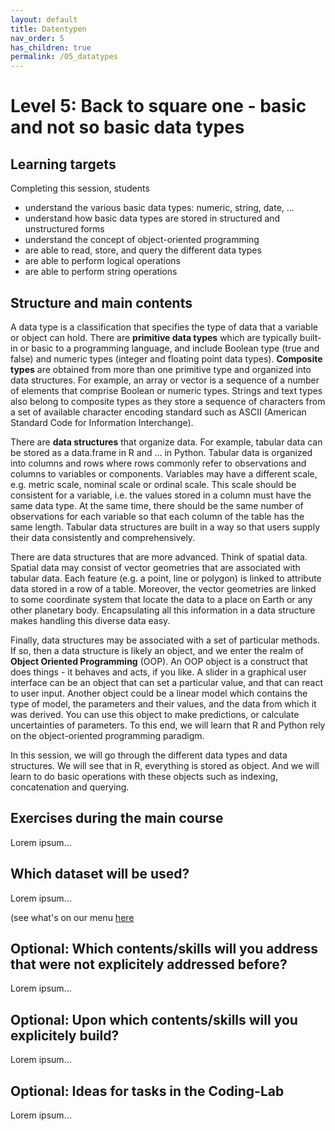 ```yaml
---
layout: default
title: Datentypen
nav_order: 5
has_children: true
permalink: /05_datatypes
---
```


# Level 5: Back to square one - basic and not so basic data types

## Learning targets

Completing this session, students
- understand the various basic data types: numeric, string, date, ...
- understand how basic data types are stored in structured and unstructured forms
- understand the concept of object-oriented programming
- are able to read, store, and query the different data types
- are able to perform logical operations
- are able to perform string operations

## Structure and main contents

A data type is a classification that specifies the type of data that a variable or object can hold. There are **primitive data types** which are typically built-in or basic to a programming language, and include Boolean type (true and false) and numeric types (integer and floating point data types). **Composite types** are obtained from more than one primitive type and organized into data structures. For example, an array or vector is a sequence of a number of elements that comprise Boolean or numeric types. Strings and text types also belong to composite types as they store a sequence of characters from a set of available character encoding standard such as ASCII (American Standard Code for Information Interchange).

There are **data structures** that organize data. For example, tabular data can be stored as a data.frame in R and ... in Python. Tabular data is organized into columns and rows where rows commonly refer to observations and columns to variables or components. Variables may have a different scale, e.g. metric scale, nominal scale or ordinal scale. This scale should be consistent for a variable, i.e. the values stored in a column must have the same data type. At the same time, there should be the same number of observations for each variable so that each column of the table has the same length. Tabular data structures are built in a way so that users supply their data consistently and comprehensively.

There are data structures that are more advanced. Think of spatial data. Spatial data may consist of vector geometries that are associated with tabular data. Each feature (e.g. a point, line or polygon) is linked to attribute data stored in a row of a table. Moreover, the vector geometries are linked to some coordinate system that locate the data to a place on Earth or any other planetary body. Encapsulating all this information in a data structure makes handling this diverse data easy.

Finally, data structures may be associated with a set of particular methods. If so, then a data structure is likely an object, and we enter the realm of **Object Oriented Programming** (OOP). An OOP object is a construct that does things - it behaves and acts, if you like. A slider in a graphical user interface can be an object that can set a particular value, and that can react to user input. Another object could be a linear model which contains the type of model, the  parameters and their values, and the data from which it was derived. You can use this object to make predictions, or calculate uncertainties of parameters. To this end, we will learn that R and Python rely on the object-oriented programming paradigm.

In this session, we will go through the different data types and data structures. We will see that in R, everything is stored as object. And we will learn to do basic operations with these objects such as indexing, concatenation and querying.

## Exercises during the main course

Lorem ipsum...

## Which dataset will be used?

Lorem ipsum...

(see what's on our menu [here](https://docs.google.com/document/d/1_G0cOln6_omAV4TaKkYK8tFK1fvvzaH_YP5BD31ZzUE/edit#)

## Optional: Which contents/skills will you address that were not explicitely addressed before?

Lorem ipsum...


## Optional: Upon which contents/skills will you explicitely build?

Lorem ipsum...


## Optional: Ideas for tasks in the Coding-Lab

Lorem ipsum...

